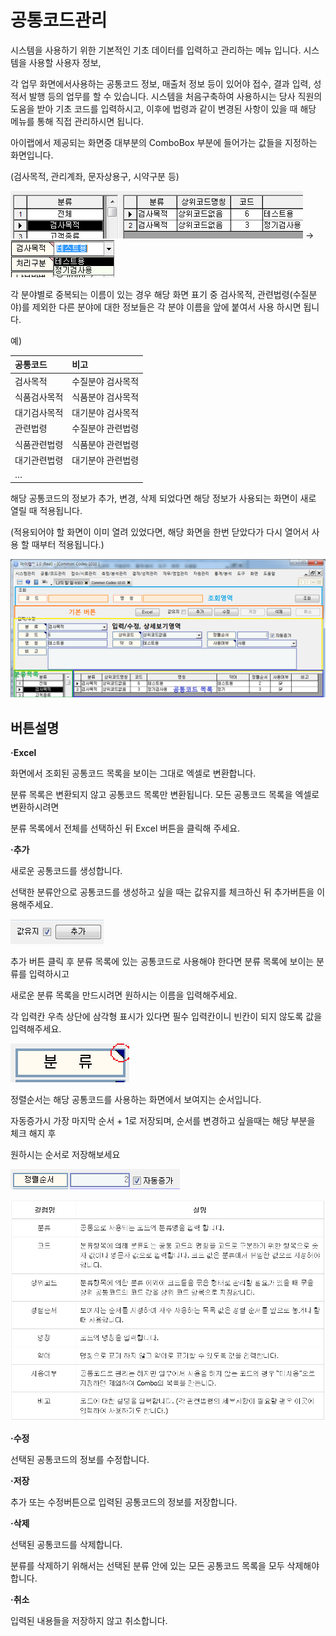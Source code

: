 # 공통코드관리

시스템을 사용하기 위한 기본적인 기초 데이터를 입력하고 관리하는 메뉴 입니다. 시스템을 사용할 사용자 정보,

각 업무 화면에서사용하는 공통코드 정보, 매출처 정보 등이 있어야 접수, 결과 입력, 성적서 발행 등의 업무를 할 수 있습니다. 시스템을 처음구축하여 사용하시는 당사 직원의 도움을 받아 기초 코드를 입력하시고, 이후에 법령과 같이 변경된 사항이 있을 때 해당 메뉴를 통해 직접 관리하시면 됩니다.

아이랩에서 제공되는 화면중 대부분의 ComboBox 부분에 들어가는 값들을 지정하는 화면입니다.

\(검사목적, 관리계좌, 문자상용구, 시약구분 등\)

![](/assets/002공통코드관리/검사목적01.png)  -&gt; ![](/assets/002공통코드관리/검사목적콤보박스02.png)

각 분야별로 중복되는 이름이 있는 경우 해당 화면 표기 중 검사목적, 관련법령\(수질분야\)를 제외한 다른 분야에 대한 정보들은 각 분야 이름을 앞에 붙여서 사용 하시면 됩니다.

예\)

| 공통코드 | 비고 |
| :--- | :--- |
| 검사목적 | 수질분야 검사목적 |
| 식품검사목적 | 식품분야 검사목적 |
| 대기검사목적 | 대기분야 검사목적 |
| 관련법령 | 수질분야 관련법령 |
| 식품관련법령 | 식품분야 관련법령 |
| 대기관련법령 | 대기분야 관련법령 |
| … |  |

해당 공통코드의 정보가 추가, 변경, 삭제 되었다면 해당 정보가 사용되는 화면이 새로 열릴 때 적용됩니다.

\(적용되어야 할 화면이 이미 열려 있었다면, 해당 화면을 한번 닫았다가 다시 열어서 사용 할 때부터 적용됩니다.\)

![](/assets/002공통코드관리/공통코드관리적용03.png)

## 버튼설명

**·Excel**

화면에서 조회된 공통코드 목록을 보이는 그대로 엑셀로 변환합니다.

분류 목록은 변환되지 않고 공통코드 목록만 변환됩니다. 모든 공통코드 목록을 엑셀로 변환하시려면

분류 목록에서 전체를 선택하신 뒤 Excel 버튼을 클릭해 주세요.

**·추가**

새로운 공통코드를 생성합니다.

선택한 분류안으로 공통코드를 생성하고 싶을 때는 값유지를 체크하신 뒤 추가버튼을 이용해주세요.

![](/assets/002공통코드관리/추가04.png)

추가 버튼 클릭 후 분류 목록에 있는 공통코드로 사용해야 한다면 분류 목록에 보이는 분류를 입력하시고

새로운 분류 목록을 만드시려면 원하시는 이름을 입력해주세요.

각 입력칸 우측 상단에 삼각형 표시가 있다면 필수 입력칸이니 빈칸이 되지 않도록 값을 입력해주세요.

![](/assets/002공통코드관리/분류05.png)

정렬순서는 해당 공통코드를 사용하는 화면에서 보여지는 순서입니다.

자동증가시 가장 마지막 순서 + 1로 저장되며, 순서를 변경하고 싶을때는 해당 부분을 체크 해지 후

원하시는 순서로 저장해보세요

![](/assets/002공통코드관리/정렬코드순서06.png)

![](/assets/002공통코드관리/002-001정렬코드순서.png)


**·수정**

선택된 공통코드의 정보를 수정합니다.

**·저장**

추가 또는 수정버튼으로 입력된 공통코드의 정보를 저장합니다.

**·삭제**

선택된 공통코드를 삭제합니다.

분류를 삭제하기 위해서는 선택된 분류 안에 있는 모든 공통코드 목록을 모두 삭제해야 합니다.

**·취소**

입력된 내용들을 저장하지 않고 취소합니다.